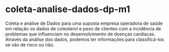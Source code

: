 # coleta-analise-dados-dp-m1
Coleta e análise de Dados para uma suposta empresa operadora de saúde em relação os dados de colesterol e peso de clientes com a incidência de problemas que  influenciam no desenvolvimento de doenças cardíacas. Através da análise dos dados, podemos ter informações para classificá-los se são de risco ou não. 
